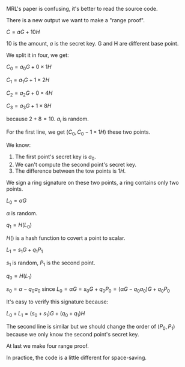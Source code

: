 <script type="text/javascript" async
  src="https://cdnjs.cloudflare.com/ajax/libs/mathjax/2.7.2/MathJax.js?config=TeX-MML-AM_CHTML">
</script>

MRL's paper is confusing, it's better to read the source code.

There is a new output we want to make a "range proof".

$C=aG+10H$

$10$ is the amount, $a$ is the secret key. G and H are different base point.

We split it in four, we get:

$C_0=a_0G+0 \times 1H$

$C_1=a_1G+1 \times 2H$

$C_2=a_2G+0 \times 4H$

$C_3=a_3G+1 \times 8H$

because $2+8=10$. $a_i$ is random.

For the first line, we get $(C_0,C_0 - 1 \times 1H)$ these two points.

We know:
1. The first point's secret key is $a_0$.
2. We can't compute the second point's secret key.
3. The difference between the tow points is $1H$.

We sign a ring signature on these two points, a ring contains only two points.

$L_0= \alpha G$

$\alpha$ is random.

$q_1=H(L_0)$

$H()$ is a hash function to covert a point to scalar.

$L_1=s_1G+q_1P_1$

$s_1$ is random, $P_1$ is the second point.

$q_0=H(L_1)$

$s_0= \alpha -q_0a_0$ since $L_0= \alpha G=s_0G+q_0P_0=( \alpha G -q_0a_0)G+q_0P_0$

It's easy to verify this signature because:

$L_0+L_1=(s_0+s_1)G+(q_0+q_1)H$

The second line is similar but we should change the order of $(P_0,P_1)$ because we only know the second point's secret key. 

At last we make four range proof.

In practice, the code is a little different for space-saving.